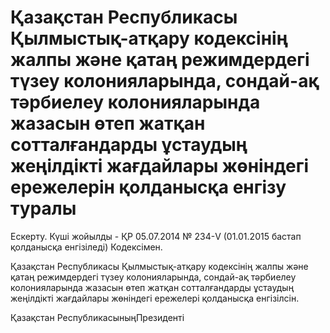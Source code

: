 # Қазақстан Республикасы Қылмыстық-атқару кодексінің жалпы және қатаң режимдердегі түзеу колонияларында, сондай-ақ тәрбиелеу колонияларында жазасын өтеп жатқан сотталғандарды ұстаудың жеңілдікті жағдайлары жөніндегі ережелерін қолданысқа енгізу туралы

Ескерту. Күші жойылды - ҚР 05.07.2014 № 234-V (01.01.2015 бастап қолданысқа енгізіледі) Кодексімен.

Қазақстан Республикасы Қылмыстық-атқару кодексінің жалпы және қатаң режимдердегі түзеу колонияларында, сондай-ақ тәрбиелеу колонияларында жазасын өтеп жатқан сотталғандарды ұстаудың жеңілдікті жағдайлары жөніндегі ережелері қолданысқа енгізілсін.

Қазақстан РеспубликасыныңПрезиденті

